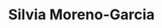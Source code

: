 ---
title: Silvia Moreno-Garcia
author_slug: silvia_moreno-garcia
wikipedia_url: https://en.wikipedia.org/wiki/Silvia_Moreno-Garcia
layout: author
---